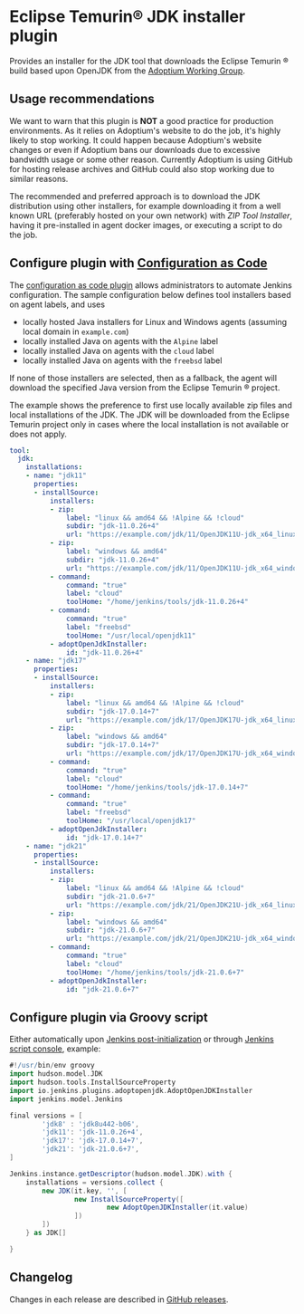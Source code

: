 # Eclipse Temurin&reg; JDK installer plugin

Provides an installer for the JDK tool that downloads the Eclipse Temurin :registered: build based upon OpenJDK from the [Adoptium Working Group](https://adoptium.net/).

## Usage recommendations

We want to warn that this plugin is **NOT** a good practice for production environments. As it relies on
Adoptium's website to do the job, it's highly likely to stop working. It could happen because Adoptium's website
changes or even if Adoptium bans our downloads due to excessive bandwidth usage or some other reason.
Currently Adoptium is using GitHub for hosting release archives and GitHub could also stop working due to similar
reasons.

The recommended and preferred approach is to download the JDK distribution using other installers, for example downloading it from a
well known URL (preferably hosted on your own network) with _ZIP Tool Installer_, having it pre-installed in agent
docker images, or executing a script to do the job.

## Configure plugin with [Configuration as Code](https://plugins.jenkins.io/configuration-as-code/)

The [configuration as code plugin](https://plugins.jenkins.io/configuration-as-code/) allows administrators to automate Jenkins configuration.
The sample configuration below defines tool installers based on agent labels, and uses

* locally hosted Java installers for Linux and Windows agents (assuming local domain in `example.com`)
* locally installed Java on agents with the `Alpine` label
* locally installed Java on agents with the `cloud` label
* locally installed Java on agents with the `freebsd` label

If none of those installers are selected, then as a fallback, the agent will download the specified Java version from the Eclipse Temurin :registered: project.

The example shows the preference to first use locally available zip files and local installations of the JDK.
The JDK will be downloaded from the Eclipse Temurin project only in cases where the local installation is not available or does not apply.

```yaml
tool:
  jdk:
    installations:
    - name: "jdk11"
      properties:
      - installSource:
          installers:
          - zip:
              label: "linux && amd64 && !Alpine && !cloud"
              subdir: "jdk-11.0.26+4"
              url: "https://example.com/jdk/11/OpenJDK11U-jdk_x64_linux_hotspot_11.0.26_4.tar.gz"
          - zip:
              label: "windows && amd64"
              subdir: "jdk-11.0.26+4"
              url: "https://example.com/jdk/11/OpenJDK11U-jdk_x64_windows_hotspot_11.0.26_4.zip"
          - command:
              command: "true"
              label: "cloud"
              toolHome: "/home/jenkins/tools/jdk-11.0.26+4"
          - command:
              command: "true"
              label: "freebsd"
              toolHome: "/usr/local/openjdk11"
          - adoptOpenJdkInstaller:
              id: "jdk-11.0.26+4"
    - name: "jdk17"
      properties:
      - installSource:
          installers:
          - zip:
              label: "linux && amd64 && !Alpine && !cloud"
              subdir: "jdk-17.0.14+7"
              url: "https://example.com/jdk/17/OpenJDK17U-jdk_x64_linux_hotspot_17.0.14_7.tar.gz"
          - zip:
              label: "windows && amd64"
              subdir: "jdk-17.0.14+7"
              url: "https://example.com/jdk/17/OpenJDK17U-jdk_x64_windows_hotspot_17.0.14_7.zip"
          - command:
              command: "true"
              label: "cloud"
              toolHome: "/home/jenkins/tools/jdk-17.0.14+7"
          - command:
              command: "true"
              label: "freebsd"
              toolHome: "/usr/local/openjdk17"
          - adoptOpenJdkInstaller:
              id: "jdk-17.0.14+7"
    - name: "jdk21"
      properties:
      - installSource:
          installers:
          - zip:
              label: "linux && amd64 && !Alpine && !cloud"
              subdir: "jdk-21.0.6+7"
              url: "https://example.com/jdk/21/OpenJDK21U-jdk_x64_linux_hotspot_21.0.6_7.tar.gz"
          - zip:
              label: "windows && amd64"
              subdir: "jdk-21.0.6+7"
              url: "https://example.com/jdk/21/OpenJDK21U-jdk_x64_windows_hotspot_21.0.6_7.zip"
          - command:
              command: "true"
              label: "cloud"
              toolHome: "/home/jenkins/tools/jdk-21.0.6+7"
          - adoptOpenJdkInstaller:
              id: "jdk-21.0.6+7"
```

## Configure plugin via Groovy script

Either automatically upon [Jenkins post-initialization](https://www.jenkins.io/doc/book/managing/groovy-hook-scripts/) or through
[Jenkins script console](https://www.jenkins.io/doc/book/managing/script-console/), example:

```groovy
#!/usr/bin/env groovy
import hudson.model.JDK
import hudson.tools.InstallSourceProperty
import io.jenkins.plugins.adoptopenjdk.AdoptOpenJDKInstaller
import jenkins.model.Jenkins

final versions = [
        'jdk8' : 'jdk8u442-b06',
        'jdk11': 'jdk-11.0.26+4',
        'jdk17': 'jdk-17.0.14+7',
        'jdk21': 'jdk-21.0.6+7',
]

Jenkins.instance.getDescriptor(hudson.model.JDK).with {
    installations = versions.collect {
        new JDK(it.key, '', [
                new InstallSourceProperty([
                        new AdoptOpenJDKInstaller(it.value)
                ])
        ])
    } as JDK[]

}
```

## Changelog

Changes in each release are described in [GitHub releases](https://github.com/jenkinsci/adoptopenjdk-plugin/releases).
